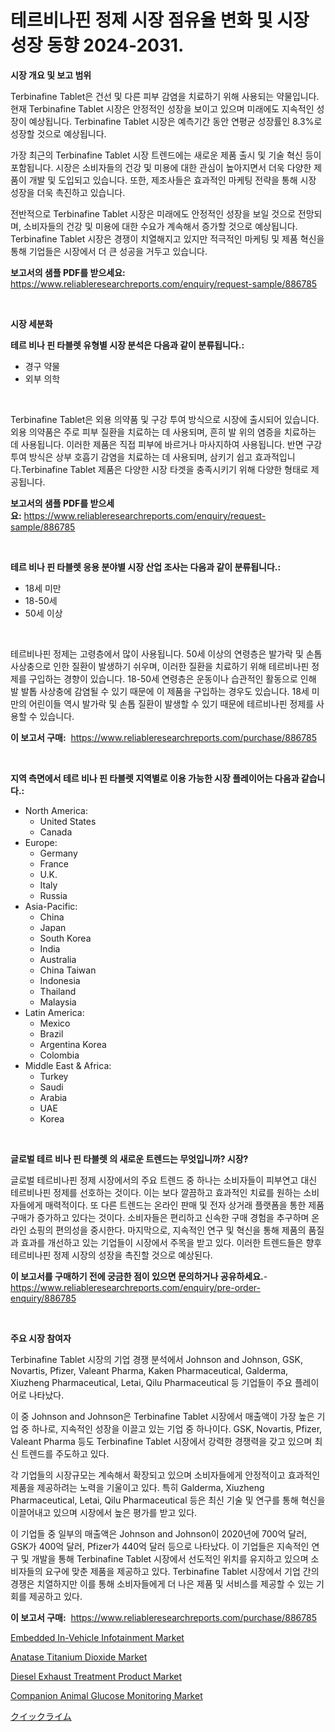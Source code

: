 <p><h1>테르비나핀 정제 시장 점유율 변화 및 시장 성장 동향 2024-2031.</h1></p><p><strong>시장 개요 및 보고 범위</strong></p>
<p><p>Terbinafine Tablet은 건선 및 다른 피부 감염을 치료하기 위해 사용되는 약물입니다. 현재 Terbinafine Tablet 시장은 안정적인 성장을 보이고 있으며 미래에도 지속적인 성장이 예상됩니다. Terbinafine Tablet 시장은 예측기간 동안 연평균 성장률인 8.3%로 성장할 것으로 예상됩니다. </p><p>가장 최근의 Terbinafine Tablet 시장 트렌드에는 새로운 제품 출시 및 기술 혁신 등이 포함됩니다. 시장은 소비자들의 건강 및 미용에 대한 관심이 높아지면서 더욱 다양한 제품이 개발 및 도입되고 있습니다. 또한, 제조사들은 효과적인 마케팅 전략을 통해 시장 성장을 더욱 촉진하고 있습니다.</p><p>전반적으로 Terbinafine Tablet 시장은 미래에도 안정적인 성장을 보일 것으로 전망되며, 소비자들의 건강 및 미용에 대한 수요가 계속해서 증가할 것으로 예상됩니다. Terbinafine Tablet 시장은 경쟁이 치열해지고 있지만 적극적인 마케팅 및 제품 혁신을 통해 기업들은 시장에서 더 큰 성공을 거두고 있습니다.</p></p>
<p><strong>보고서의 샘플 PDF를 받으세요:</strong> <a href="https://www.reliableresearchreports.com/enquiry/request-sample/886785">https://www.reliableresearchreports.com/enquiry/request-sample/886785</a></p>
<p>&nbsp;</p>
<p><strong>시장 세분화</strong></p>
<p><strong>테르 비나 핀 타블렛 유형별 시장 분석은 다음과 같이 분류됩니다.:</strong></p>
<p><ul><li>경구 약물</li><li>외부 의학</li></ul></p>
<p>&nbsp;</p>
<p><p>Terbinafine Tablet은 외용 의약품 및 구강 투여 방식으로 시장에 출시되어 있습니다. 외용 의약품은 주로 피부 질환을 치료하는 데 사용되며, 흔히 발 위의 염증을 치료하는 데 사용됩니다. 이러한 제품은 직접 피부에 바르거나 마사지하여 사용됩니다. 반면 구강 투여 방식은 상부 호흡기 감염을 치료하는 데 사용되며, 삼키기 쉽고 효과적입니다.Terbinafine Tablet 제품은 다양한 시장 타겟을 충족시키기 위해 다양한 형태로 제공됩니다.</p></p>
<p><strong>보고서의 샘플 PDF를 받으세요:</strong>&nbsp;<a href="https://www.reliableresearchreports.com/enquiry/request-sample/886785">https://www.reliableresearchreports.com/enquiry/request-sample/886785</a></p>
<p>&nbsp;</p>
<p><strong> 테르 비나 핀 타블렛 응용 분야별 시장 산업 조사는 다음과 같이 분류됩니다.:</strong></p>
<p><ul><li>18세 미만</li><li>18-50세</li><li>50세 이상</li></ul></p>
<p>&nbsp;</p>
<p><p>테르비나핀 정제는 고령층에서 많이 사용됩니다. 50세 이상의 연령층은 발가락 및 손톱 사상충으로 인한 질환이 발생하기 쉬우며, 이러한 질환을 치료하기 위해 테르비나핀 정제를 구입하는 경향이 있습니다. 18-50세 연령층은 운동이나 습관적인 활동으로 인해 발 발톱 사상충에 감염될 수 있기 때문에 이 제품을 구입하는 경우도 있습니다. 18세 미만의 어린이들 역시 발가락 및 손톱 질환이 발생할 수 있기 때문에 테르비나핀 정제를 사용할 수 있습니다.</p></p>
<p><strong>이 보고서 구매:</strong>&nbsp; <a href="https://www.reliableresearchreports.com/purchase/886785">https://www.reliableresearchreports.com/purchase/886785</a></p>
<p>&nbsp;</p>
<p><strong>지역 측면에서 테르 비나 핀 타블렛 지역별로 이용 가능한 시장 플레이어는 다음과 같습니다.:</strong></p>
<p><ul>
    <li>
        North America:
        <ul>
            <li>United States</li>
            <li>Canada</li>
        </ul>
    </li>
    <li>
        Europe:
        <ul>
            <li>Germany</li>
            <li>France</li>
            <li>U.K.</li>
            <li>Italy</li>
            <li>Russia</li>
        </ul>
    </li>
    <li>
        Asia-Pacific:
        <ul>
            <li>China</li>
            <li>Japan</li>
            <li>South Korea</li>
            <li>India</li>
            <li>Australia</li>
            <li>China Taiwan</li>
            <li>Indonesia</li>
            <li>Thailand</li>
            <li>Malaysia</li>
        </ul>
    </li>
    <li>
        Latin America:
        <ul>
            <li>Mexico</li>
            <li>Brazil</li>
            <li>Argentina Korea</li>
            <li>Colombia</li>
        </ul>
    </li>
    <li>
        Middle East & Africa:
        <ul>
            <li>Turkey</li>
            <li>Saudi</li>
            <li>Arabia</li>
            <li>UAE</li>
            <li>Korea</li>
        </ul>
    </li>
    </ul></p>
<p>&nbsp;</p>
<p><strong>글로벌 테르 비나 핀 타블렛 의 새로운 트렌드는 무엇입니까? 시장?</strong></p>
<p><p>글로벌 테르비나핀 정제 시장에서의 주요 트렌드 중 하나는 소비자들이 피부연고 대신 테르비나핀 정제를 선호하는 것이다. 이는 보다 깔끔하고 효과적인 치료를 원하는 소비자들에게 매력적이다. 또 다른 트렌드는 온라인 판매 및 전자 상거래 플랫폼을 통한 제품 구매가 증가하고 있다는 것이다. 소비자들은 편리하고 신속한 구매 경험을 추구하며 온라인 쇼핑의 편의성을 중시한다. 마지막으로, 지속적인 연구 및 혁신을 통해 제품의 품질과 효과를 개선하고 있는 기업들이 시장에서 주목을 받고 있다. 이러한 트렌드들은 향후 테르비나핀 정제 시장의 성장을 촉진할 것으로 예상된다.</p></p>
<p><strong>이 보고서를 구매하기 전에 궁금한 점이 있으면 문의하거나 공유하세요.</strong>- <a href="https://www.reliableresearchreports.com/enquiry/pre-order-enquiry/886785">https://www.reliableresearchreports.com/enquiry/pre-order-enquiry/886785</a></p>
<p>&nbsp;</p>
<p><strong>주요 시장 참여자</strong></p>
<p><p>Terbinafine Tablet 시장의 기업 경쟁 분석에서 Johnson and Johnson, GSK, Novartis, Pfizer, Valeant Pharma, Kaken Pharmaceutical, Galderma, Xiuzheng Pharmaceutical, Letai, Qilu Pharmaceutical 등 기업들이 주요 플레이어로 나타났다. </p><p>이 중 Johnson and Johnson은 Terbinafine Tablet 시장에서 매출액이 가장 높은 기업 중 하나로, 지속적인 성장을 이끌고 있는 기업 중 하나이다. GSK, Novartis, Pfizer, Valeant Pharma 등도 Terbinafine Tablet 시장에서 강력한 경쟁력을 갖고 있으며 최신 트렌드를 주도하고 있다.</p><p>각 기업들의 시장규모는 계속해서 확장되고 있으며 소비자들에게 안정적이고 효과적인 제품을 제공하려는 노력을 기울이고 있다. 특히 Galderma, Xiuzheng Pharmaceutical, Letai, Qilu Pharmaceutical 등은 최신 기술 및 연구를 통해 혁신을 이끌어내고 있으며 시장에서 높은 평가를 받고 있다.</p><p>이 기업들 중 일부의 매출액은 Johnson and Johnson이 2020년에 700억 달러, GSK가 400억 달러, Pfizer가 440억 달러 등으로 나타났다. 이 기업들은 지속적인 연구 및 개발을 통해 Terbinafine Tablet 시장에서 선도적인 위치를 유지하고 있으며 소비자들의 요구에 맞춘 제품을 제공하고 있다. Terbinafine Tablet 시장에서 기업 간의 경쟁은 치열하지만 이를 통해 소비자들에게 더 나은 제품 및 서비스를 제공할 수 있는 기회를 제공하고 있다.</p></p>
<p><strong>이 보고서 구매:</strong>&nbsp;&nbsp;<a href="https://www.reliableresearchreports.com/purchase/886785">https://www.reliableresearchreports.com/purchase/886785</a></p>
<p><p><a href="https://issuu.com/reportprime-2/docs/embedded-in-vehicle-infotainment-market-size-2030.">Embedded In-Vehicle Infotainment Market</a></p><p><a href="https://woozy-pyroraptor-a1f.notion.site/Anatase-Titanium-Dioxide-Market-Size-Market-Share-and-Global-Market-Analysis-Report-2024-2031-71f674f1501d457db9dfb0c504a7636f">Anatase Titanium Dioxide Market</a></p><p><a href="https://issuu.com/reportprime-2/docs/diesel-exhaust-treatment-product-market-size-2030.">Diesel Exhaust Treatment Product Market</a></p><p><a href="https://www.linkedin.com/pulse/companion-animal-glucose-monitoring-market-comprehensive-report-evk2f?trackingId=8Q2uwVYLpRaRgS%2FUI0SiYA%3D%3D">Companion Animal Glucose Monitoring Market</a></p><p><a href="https://github.com/dadanedu33/Market-Research-Report-List-1/blob/main/586275317481.md">クイックライム</a></p></p>

